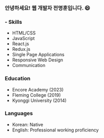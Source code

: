 ### 안녕하세요! 웹 개발자 전명훈입니다. 😄

<!--
**mjkorean/mjkorean** is a ✨ _special_ ✨ repository because its `README.md` (this file) appears on your GitHub profile.

Here are some ideas to get you started:

- 🔭 I’m currently working on ...
- 🌱 I’m currently learning ...
- 👯 I’m looking to collaborate on ...
- 🤔 I’m looking for help with ...
- 💬 Ask me about ...
- 📫 How to reach me: ...
- 😄 Pronouns: ...
- ⚡ Fun fact: ...
-->
### - Skills
- HTML/CSS
- JavaScript
- React.js
- Redux.js
- Single Page Applications
- Responsive Web Design
- Communication

### Education
- Encore Academy (2023)
- Fleming College (2019)
- Kyonggi University (2014)

### Languages
- Korean: Native
- English: Professional working proficiency
